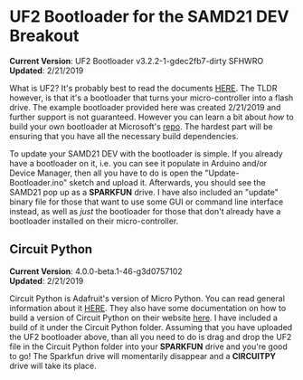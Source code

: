 UF2 Bootloader for the SAMD21 DEV Breakout
==========================================
**Current Version**: UF2 Bootloader v3.2.2-1-gdec2fb7-dirty SFHWRO
**Updated**: 2/21/2019

What is UF2? It's probably best to read the documents [HERE](https://makecode.com/blog/one-chip-to-flash-them-all). The TLDR however, is that it's a bootloader that turns your micro-controller 
into a flash drive. The example bootloader provided here was created 2/21/2019
and further support is not guaranteed. However you can learn a bit about _how_
to build your own bootloader at Microsoft's [repo](https://github.com/Microsoft/uf2).
The hardest part will be ensuring that you have all the necessary build dependencies.

To update your SAMD21 DEV with the bootloader is simple. If you already have a
bootloader on it, i.e. you can see it populate in Arduino and/or Device
Manager, then all you have to do is open the "Update-Bootloader.ino" sketch and
upload it. Afterwards, you should see the SAMD21 pop up as a **SPARKFUN** drive. 
I have also included an "update" binary file for those that want to use some
GUI or command line interface instead, as well as _just_ the bootloader for
those that don't already have a bootloader installed on their micro-controller.

Circuit Python 
------------------
**Current Version**: 4.0.0-beta.1-46-g3d0757102   
**Updated**: 2/21/2019

Circuit Python is Adafruit's version of Micro Python. You can read general
information about it [HERE](https://learn.adafruit.com/welcome-to-circuitpython).
They also have some documentation on how to build a version of Circuit Python
on their website [here](https://learn.adafruit.com/building-circuitpython/build-circuitpython). 
I have included a build of it under the Circuit Python folder. Assuming that
you have uploaded the UF2 bootloader above, than all you need to do is drag and
drop the UF2 file in the Circuit Python folder into your **SPARKFUN** drive and 
you're good to go! The Sparkfun drive will momentarily disappear and a **CIRCUITPY** 
drive will take its place. 


